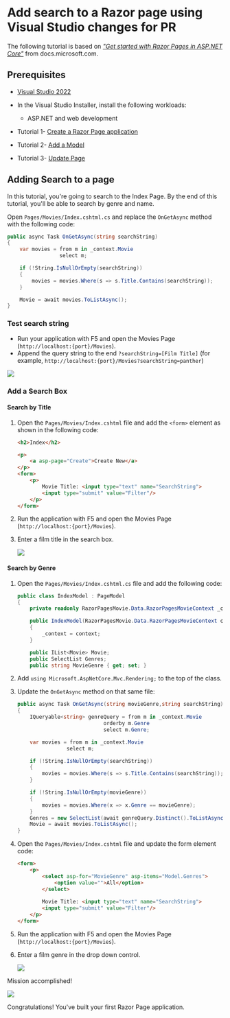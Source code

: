 # Add search to a Razor page using Visual Studio changes for PR

The following tutorial is based on [*"Get started with Razor Pages in ASP.NET Core"*](https://docs.microsoft.com/aspnet/core/tutorials/razor-pages/razor-pages-start) from docs.microsoft.com.

## Prerequisites

* [Visual Studio 2022](https://visualstudio.microsoft.com/downloads/?wt.mc_id=adw-brand&gclid=Cj0KCQjwqYfWBRDPARIsABjQRYwLe3b9dJMixA98s8nS8QfuNBKGsiRVRXzB93fe4E27LGK5KLrGcnYaAgdREALw_wcB)
* In the Visual Studio Installer, install the following workloads:
  * ASP.NET and web development

* Tutorial 1- [Create a Razor Page application](../1-Create%20a%20Razor%20Page/Create-a-Razorpage-VS.md)
* Tutorial 2- [Add a Model](../2-Add%20a%20model/Addamodel-VS.md)
* Tutorial 3- [Update Page](../3-Update%20Pages/update-VS.md)

## Adding Search to a page

In this tutorial, you're going to search to the Index Page. By the end of this tutorial, you'll be able to search by genre and name.

Open `Pages/Movies/Index.cshtml.cs` and replace the `OnGetAsync` method with the following code:

```csharp
public async Task OnGetAsync(string searchString)
{
    var movies = from m in _context.Movie
                 select m;

    if (!String.IsNullOrEmpty(searchString))
    {
        movies = movies.Where(s => s.Title.Contains(searchString));
    }

    Movie = await movies.ToListAsync();
}
```

### Test search string

* Run your application with F5 and open the Movies Page (`http://localhost:{port}/Movies`).
* Append the query string to the end `?searchString=[Film Title]` (for example, `http://localhost:{port}/Movies?searchString=panther`)

![](images/searchString.PNG)

### Add a Search Box

#### Search by Title

1. Open the `Pages/Movies/Index.cshtml` file and add the `<form>` element as shown in the following code:

    ```html
    <h2>Index</h2>
    
    <p>
        <a asp-page="Create">Create New</a>
    </p>
    <form>
        <p>
            Movie Title: <input type="text" name="SearchString">
            <input type="submit" value="Filter"/>
        </p>
    </form>
    ```

1. Run the application with F5 and open the Movies Page (`http://localhost:{port}/Movies`).
1. Enter a film title in the search box.

    ![](images/searchform.PNG)

#### Search by Genre

1. Open the `Pages/Movies/Index.cshtml.cs` file and add the following code:

    ```csharp
    public class IndexModel : PageModel
    {
        private readonly RazorPagesMovie.Data.RazorPagesMovieContext _context;
    
        public IndexModel(RazorPagesMovie.Data.RazorPagesMovieContext context)
        {
            _context = context;
        }
    
        public IList<Movie> Movie;
        public SelectList Genres;
        public string MovieGenre { get; set; }
    ```

1. Add `using Microsoft.AspNetCore.Mvc.Rendering;` to the top of the class.
1. Update the `OnGetAsync` method on that same file:

    ```csharp
    public async Task OnGetAsync(string movieGenre,string searchString)
    {
        IQueryable<string> genreQuery = from m in _context.Movie
                                orderby m.Genre
                                select m.Genre;

        var movies = from m in _context.Movie
                    select m;

        if (!String.IsNullOrEmpty(searchString))
        {
            movies = movies.Where(s => s.Title.Contains(searchString));
        }

        if (!String.IsNullOrEmpty(movieGenre))
        {
            movies = movies.Where(x => x.Genre == movieGenre);
        }
        Genres = new SelectList(await genreQuery.Distinct().ToListAsync());
        Movie = await movies.ToListAsync();
    }
    ```

1. Open the `Pages/Movies/Index.cshtml` file and update the form element code:

    ```html
    <form>
        <p>
            <select asp-for="MovieGenre" asp-items="Model.Genres">
                <option value="">All</option>
            </select>
            
            Movie Title: <input type="text" name="SearchString">
            <input type="submit" value="Filter"/>
        </p>
    </form>
    ```

1. Run the application with F5 and open the Movies Page (`http://localhost:{port}/Movies`).
1. Enter a film genre in the drop down control.

    ![](images/genre.PNG)

Mission accomplished!

![](https://media.giphy.com/media/3o6UBbrfvYwldawfDi/giphy.gif)

Congratulations! You've built your first Razor Page application.
